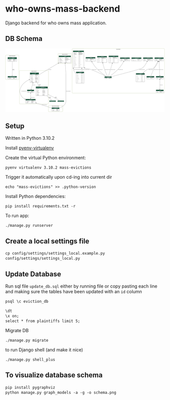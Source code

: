 # who-owns-mass-backend
Django backend for who owns mass application.

## DB Schema
![mass_evictions schema](./schema.png)

## Setup
Written in Python 3.10.2

Install [pyenv-virtualenv](https://github.com/pyenv/pyenv-virtualenv)

Create the virtual Python environment:
```shell
pyenv virtualenv 3.10.2 mass-evictions
```
Trigger it automatically upon cd-ing into current dir
```shell
echo "mass-evictions" >> .python-version
```

Install Python dependencies:
```shell
pip install requirements.txt -r
```

To run app:
```shell
./manage.py runserver
```

## Create a local settings file
```shell
cp config/settings/settings_local.example.py config/settings/settings_local.py
```

## Update Database
Run sql file `update_db.sql` either by running file or copy pasting each line and making sure the tables have been updated with an `id` column

```shell
psql \c eviction_db
```
```psql
\dt
\x on;
select * from plaintiffs limit 5;
```

Migrate DB

```shell
./manage.py migrate 
```

to run Django shell (and make it nice)
```
./manage.py shell_plus
```

## To visualize database schema
```shell
pip install pygraphviz
python manage.py graph_models -a -g -o schema.png
```

